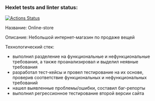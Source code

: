 ### Hexlet tests and linter status:
[![Actions Status](https://github.com/VladikSmith/qa-engineer-project-84/actions/workflows/hexlet-check.yml/badge.svg)](https://github.com/VladikSmith/qa-engineer-project-84/actions)

Название: Online-store

Описание: Небольшой интернет-магазин по продаже вещей

Технологический стек:
- выполнил разделение на функциональные и нефункциональные требования, а также проанализировал и выделил неявные требования
- разработал тест-кейсы и провел тестирование на их основе, проверив соответствие функциональных и нефункциональных требований
- нашел выявленные проблемы/ошибки, составил баг-репорты
- выполнил регрессионное тестирование второй версии сайта
